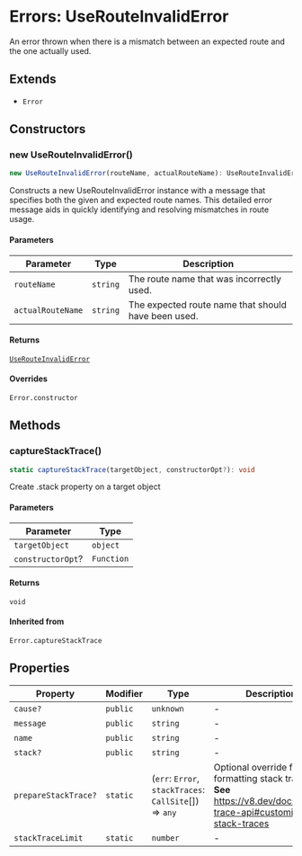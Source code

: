 # Errors: UseRouteInvalidError

An error thrown when there is a mismatch between an expected route and the one actually used.

## Extends

- `Error`

## Constructors

### new UseRouteInvalidError()

```ts
new UseRouteInvalidError(routeName, actualRouteName): UseRouteInvalidError
```

Constructs a new UseRouteInvalidError instance with a message that specifies both the given and expected route names.
This detailed error message aids in quickly identifying and resolving mismatches in route usage.

#### Parameters

| Parameter | Type | Description |
| ------ | ------ | ------ |
| `routeName` | `string` | The route name that was incorrectly used. |
| `actualRouteName` | `string` | The expected route name that should have been used. |

#### Returns

[`UseRouteInvalidError`](UseRouteInvalidError.md)

#### Overrides

`Error.constructor`

## Methods

### captureStackTrace()

```ts
static captureStackTrace(targetObject, constructorOpt?): void
```

Create .stack property on a target object

#### Parameters

| Parameter | Type |
| ------ | ------ |
| `targetObject` | `object` |
| `constructorOpt`? | `Function` |

#### Returns

`void`

#### Inherited from

`Error.captureStackTrace`

## Properties

| Property | Modifier | Type | Description | Inherited from |
| ------ | ------ | ------ | ------ | ------ |
| `cause?` | `public` | `unknown` | - | `Error.cause` |
| `message` | `public` | `string` | - | `Error.message` |
| `name` | `public` | `string` | - | `Error.name` |
| `stack?` | `public` | `string` | - | `Error.stack` |
| `prepareStackTrace?` | `static` | (`err`: `Error`, `stackTraces`: `CallSite`[]) => `any` | Optional override for formatting stack traces **See** https://v8.dev/docs/stack-trace-api#customizing-stack-traces | `Error.prepareStackTrace` |
| `stackTraceLimit` | `static` | `number` | - | `Error.stackTraceLimit` |
